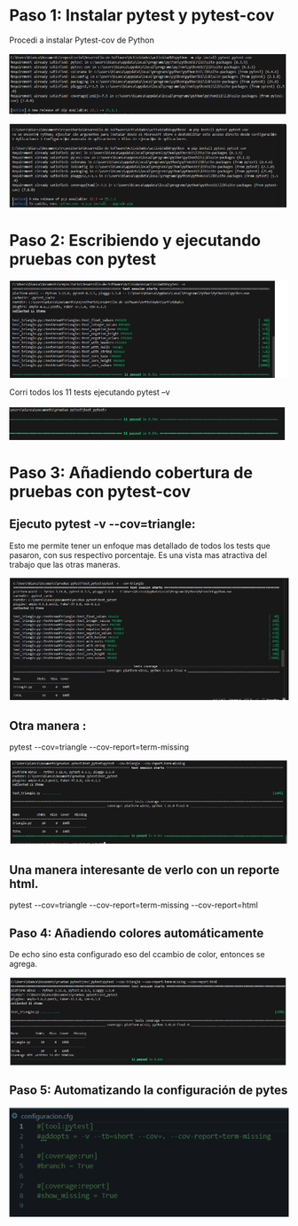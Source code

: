 # Paso 1: Instalar pytest y pytest-cov
Procedi a instalar Pytest-cov de Python

![e](https://github.com/BiancaMT957/Desarrollo-de-Software/blob/main/Archivo10/img/y1.png)


![e](https://github.com/BiancaMT957/Desarrollo-de-Software/blob/main/Archivo10/img/y2.png)


# Paso 2: Escribiendo y ejecutando pruebas con pytest


![e](https://github.com/BiancaMT957/Desarrollo-de-Software/blob/main/Archivo10/img/y3.png)


Corri todos los 11 tests ejecutando pytest –v


![e](https://github.com/BiancaMT957/Desarrollo-de-Software/blob/main/Archivo10/img/y4.png)


# Paso 3: Añadiendo cobertura de pruebas con pytest-cov
## Ejecuto pytest -v --cov=triangle:
Esto me permite tener un enfoque mas detallado de todos los tests que pasaron, con sus respectivo porcentaje. Es una vista mas atractiva del trabajo que las otras maneras.

![e](https://github.com/BiancaMT957/Desarrollo-de-Software/blob/main/Archivo10/img/y5.png)

## Otra manera :
pytest --cov=triangle --cov-report=term-missing

![e](https://github.com/BiancaMT957/Desarrollo-de-Software/blob/main/Archivo10/img/y6.png)


## Una manera interesante de verlo con un reporte html.
pytest --cov=triangle --cov-report=term-missing --cov-report=html

## Paso 4: Añadiendo colores automáticamente
De echo sino esta configurado eso del ccambio de color, entonces se agrega.


![e](https://github.com/BiancaMT957/Desarrollo-de-Software/blob/main/Archivo10/img/y7.png)


## Paso 5: Automatizando la configuración de pytes


![e](https://github.com/BiancaMT957/Desarrollo-de-Software/blob/main/Archivo10/img/y8.png)
